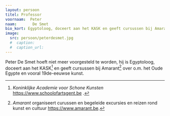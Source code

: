 ```yaml
---
layout: persoon
titel: Professor
voornaam:  Peter
naam:       De Smet
bio_kort: Egyptoloog, doceert aan het KASK en geeft cursussen bij Amarant.
image:
  src: persoon/peterdesmet.jpg
  #  caption: 
  #  caption_url: 
---
```

Peter De Smet hoeft niet meer voorgesteld te worden, hij is Egyptoloog, doceert aan het KASK[^0] en geeft cursussen bij Amarant[^1] over o.m. het Oude Egypte en vooral 19de-eeuwse kunst.

[^0]: *Koninklijke Academie voor Schone Kunsten* <https://www.schoolofartsgent.be> .
[^1]: *Amarant* organiseert curussen en begeleide excursies en reizen rond kunst en cultuur <https://www.amarant.be>.
